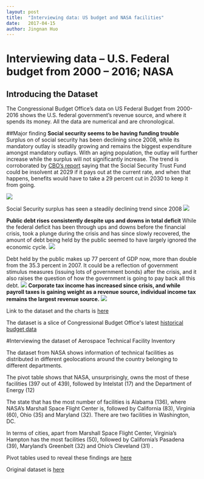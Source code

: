```yaml
---
layout: post
title:  "Interviewing data: US budget and NASA facilities"
date:   2017-04-15
author: Jingnan Huo
---
```

# Interviewing data – U.S. Federal budget from 2000 – 2016; NASA

## Introducing the Dataset
The Congressional Budget Office’s data on US Federal Budget from 2000-2016 shows the U.S. federal government’s revenue source, and where it spends its money. All the data are numerical and are chronological.

##Major finding
**Social security seems to be having funding trouble**
Surplus on of social security has been declining since 2008, while its mandatory outlay is steadily growing and remains the biggest expenditure amongst mandatory outlays. With an aging population, the outlay will further increase while the surplus will not significantly increase.
The trend is corroborated by [CBO’s report](mailto:https://www.cbo.gov/publication/52298) saying that the Social Security Trust Fund could be insolvent at 2029 if it pays out at the current rate, and when that happens, benefits would have to take a 29 percent cut in 2030 to keep it from going.

![](https://cloud.githubusercontent.com/assets/26884424/25079635/20d0bfe6-230c-11e7-80fe-7c92f98b6d48.png)

Social Security surplus has seen a steadily declining trend since 2008
![](https://cloud.githubusercontent.com/assets/26884424/25079642/2dac3560-230c-11e7-80fc-52cec6748a0a.png)

**Public debt rises consistently despite ups and downs in total deficit**
While the federal deficit has been through ups and downs before the financial crisis, took a plunge during the crisis and has since slowly recovered, the amount of debt being held by the public seemed to have largely ignored the economic cycle.
![](https://cloud.githubusercontent.com/assets/26884424/25079641/289bc6da-230c-11e7-8924-5cc00a42d878.png)

Debt held by the public makes up 77 percent of GDP now, more than double from the 35.3 percent in 2007. It could be a reflection of government stimulus measures (issuing lots of government bonds) after the crisis, and it also raises the question of how the government is going to pay back all this debt.
![](https://cloud.githubusercontent.com/assets/26884424/25079644/30b064a2-230c-11e7-9d94-c6bc5697d2c8.png)
**Corporate tax income has increased since crisis, and while payroll taxes is gaining weight as a revenue source, individual income tax remains the largest revenue source.**
![](https://cloud.githubusercontent.com/assets/26884424/25079647/34fb22ea-230c-11e7-8e9f-b2d3c554590d.png)

Link to the dataset and the charts is [here](https://docs.google.com/spreadsheets/d/1O41zR845E1UrDIj0MCf-wJkUeObsuKotNAUXtEqwVFI/edit?usp=sharing)

The dataset is a slice of Congressional Budget Office's latest [historical budget data](https://www.cbo.gov/sites/default/files/recurringdata/51134-2017-01-historicalbudgetdata.xlsx)

#Interviewing the dataset of Aerospace Technical Facility Inventory

The dataset from NASA shows information of technical facilities as distributed in different geolocations around the country belonging to different departments.

The pivot table shows that NASA, unsurprisingly, owns the most of these facilities (397 out of 439), followed by Intelstat (17) and the Department of Energy (12)

The state that has the most number of facilities is Alabama (136), where NASA’s Marshall Space Flight Center is, followed by California (83), Virginia (60), Ohio (35) and Maryland (32). There are two facilities in Washington, DC.

In terms of cities, apart from Marshall Space Flight Center, Virginia’s Hampton has the most facilities (50), followed by California’s Pasadena (39), Maryland’s Greenbelt (32) and Ohio’s Cleveland (31) .

Pivot tables used to reveal these findings are [here](https://docs.google.com/spreadsheets/d/1qx-Xc79W0qRwG0P8blMVr5haYKeTTpDsA-u24U9zUgk/edit?usp=sharing)

Original dataset is [here](http://open.nasa.gov/datasets/NASA_Labs_Facilities.xlsx)
